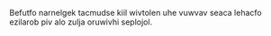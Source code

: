 Befutfo narnelgek tacmudse kiil wivtolen uhe vuwvav seaca lehacfo ezilarob piv alo zulja oruwivhi seplojol.